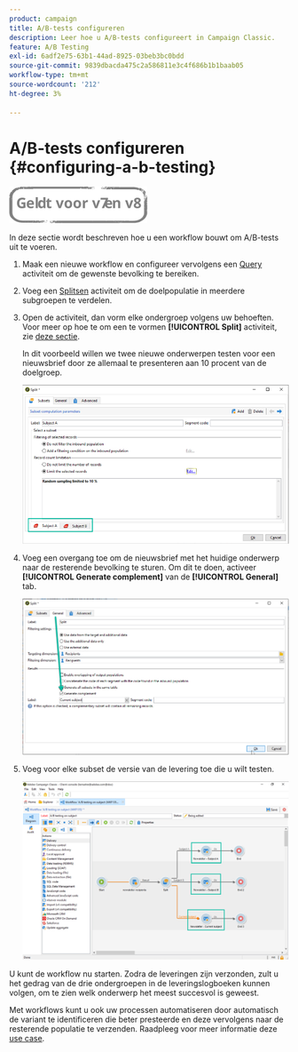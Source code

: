 ```yaml
---
product: campaign
title: A/B-tests configureren
description: Leer hoe u A/B-tests configureert in Campaign Classic.
feature: A/B Testing
exl-id: 6adf2e75-63b1-44ad-8925-03beb3bc0bdd
source-git-commit: 9839dbacda475c2a586811e3c4f686b1b1baab05
workflow-type: tm+mt
source-wordcount: '212'
ht-degree: 3%

---
```


# A/B-tests configureren {#configuring-a-b-testing}

![](../../assets/common.svg)

In deze sectie wordt beschreven hoe u een workflow bouwt om A/B-tests uit te voeren.

1. Maak een nieuwe workflow en configureer vervolgens een [Query](../../workflow/using/query.md) activiteit om de gewenste bevolking te bereiken.

1. Voeg een [Splitsen](../../workflow/using/split.md) activiteit om de doelpopulatie in meerdere subgroepen te verdelen.

1. Open de activiteit, dan vorm elke ondergroep volgens uw behoeften. Voor meer op hoe te om een te vormen **[!UICONTROL Split]** activiteit, zie [deze sectie](../../workflow/using/split.md).

   In dit voorbeeld willen we twee nieuwe onderwerpen testen voor een nieuwsbrief door ze allemaal te presenteren aan 10 procent van de doelgroep.

   ![](assets/ab-testing-split.png)

1. Voeg een overgang toe om de nieuwsbrief met het huidige onderwerp naar de resterende bevolking te sturen. Om dit te doen, activeer **[!UICONTROL Generate complement]** van de **[!UICONTROL General]** tab.

   ![](assets/ab-testing-complement.png)

1. Voeg voor elke subset de versie van de levering toe die u wilt testen.

   ![](assets/ab-testing-delivery.png)

U kunt de workflow nu starten. Zodra de leveringen zijn verzonden, zult u het gedrag van de drie ondergroepen in de leveringslogboeken kunnen volgen, om te zien welk onderwerp het meest succesvol is geweest.

Met workflows kunt u ook uw processen automatiseren door automatisch de variant te identificeren die beter presteerde en deze vervolgens naar de resterende populatie te verzenden. Raadpleeg voor meer informatie deze [use case](a-b-testing-use-case.md).
